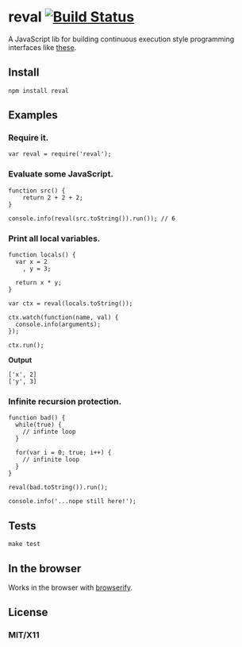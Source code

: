 # reval [![Build Status](https://secure.travis-ci.org/ritch/reval.png?branch=master)](http://travis-ci.org/ritch/reval)

A JavaScript lib for building continuous execution style programming interfaces like [these](http://vimeo.com/36579366).
  
## Install

    npm install reval

## Examples

### Require it.

    var reval = require('reval');

### Evaluate some JavaScript.

    function src() {
    	return 2 + 2 + 2;
    }

    console.info(reval(src.toString()).run()); // 6
    
### Print all local variables.

    function locals() {
      var x = 2
        , y = 3;

      return x * y;
    }

    var ctx = reval(locals.toString());

    ctx.watch(function(name, val) {
      console.info(arguments);
    });

    ctx.run();
    
**Output**

    ['x', 2]
    ['y', 3]
    
### Infinite recursion protection.

    function bad() {
      while(true) {
        // infinte loop
      }
  
      for(var i = 0; true; i++) {
        // infinite loop
      }
    }

    reval(bad.toString()).run();
    
    console.info('...nope still here!');
    
## Tests

    make test
    
## In the browser

Works in the browser with [browserify](https://github.com/substack/node-browserify).

## License

### MIT/X11